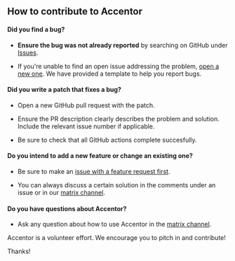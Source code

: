 ## How to contribute to Accentor

#### **Did you find a bug?**

- **Ensure the bug was not already reported** by searching on GitHub under [Issues](https://github.com/accentor/api/issues).

- If you're unable to find an open issue addressing the problem, [open a new one](https://github.com/accentor/api/issues/new). We have provided a template to help you report bugs.

#### **Did you write a patch that fixes a bug?**

- Open a new GitHub pull request with the patch.

- Ensure the PR description clearly describes the problem and solution. Include the relevant issue number if applicable.

- Be sure to check that all GitHub actions complete succesfully.

#### **Do you intend to add a new feature or change an existing one?**

- Be sure to make an [issue with a feature request first](https://github.com/accentor/api/issues/new).

- You can always discuss a certain solution in the comments under an issue or in our [matrix channel](https://matrix.to/#/!PCYHOaWItkVRNacTSv:vanpetegem.me?via=vanpetegem.me&via=matrix.org).

#### **Do you have questions about Accentor?**

- Ask any question about how to use Accentor in the [matrix channel](https://matrix.to/#/!PCYHOaWItkVRNacTSv:vanpetegem.me?via=vanpetegem.me&via=matrix.org).

Accentor is a volunteer effort. We encourage you to pitch in and contribute!

Thanks!
